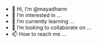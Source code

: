 - 👋 Hi, I’m @mayadharm
- 👀 I’m interested in ...
- 🌱 I’m currently learning ...
- 💞️ I’m looking to collaborate on ...
- 📫 How to reach me ...

<!---
mayadharm/mayadharm is a ✨ special ✨ repository because its `README.md` (this file) appears on your GitHub profile.
You can click the Preview link to take a look at your changes.
--->
